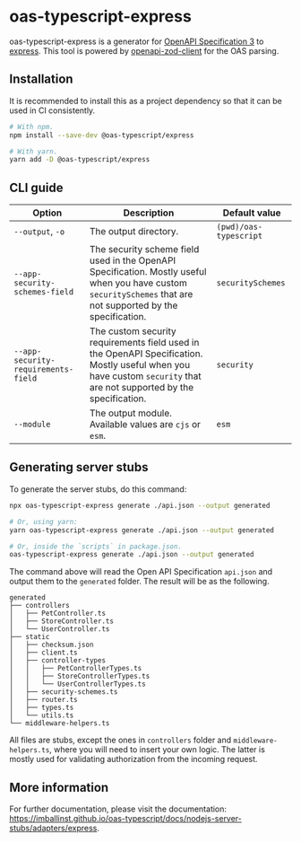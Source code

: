 # oas-typescript-express

oas-typescript-express is a generator for [OpenAPI Specification 3](https://swagger.io/specification/v3/) to [express](https://expressjs.com/). This tool is powered by [openapi-zod-client](https://github.com/astahmer/openapi-zod-client) for the OAS parsing.

## Installation

It is recommended to install this as a project dependency so that it can be used in CI consistently.

```bash
# With npm.
npm install --save-dev @oas-typescript/express

# With yarn.
yarn add -D @oas-typescript/express
```

## CLI guide

<!-- @@SYNCAPI-START nodejs-http-server-cli-options -->
| Option | Description | Default value |
| - | - | - |
|`--output`, `-o`|The output directory.|`(pwd)/oas-typescript`|
|`--app-security-schemes-field`|The security scheme field used in the OpenAPI Specification. Mostly useful when you have custom `securitySchemes` that are not supported by the specification.|`securitySchemes`|
|`--app-security-requirements-field`|The custom security requirements field used in the OpenAPI Specification. Mostly useful when you have custom `security` that are not supported by the specification.|`security`|
|`--module`|The output module. Available values are `cjs` or `esm`.|`esm`|
<!-- @@SYNCAPI-END -->

## Generating server stubs

To generate the server stubs, do this command:

```bash
npx oas-typescript-express generate ./api.json --output generated

# Or, using yarn:
yarn oas-typescript-express generate ./api.json --output generated

# Or, inside the `scripts` in package.json.
oas-typescript-express generate ./api.json --output generated
```

The command above will read the Open API Specification `api.json` and output them to the `generated` folder. The result will be as the following.

```
generated
├── controllers
│   ├── PetController.ts
│   ├── StoreController.ts
│   └── UserController.ts
├── static
│   ├── checksum.json
│   ├── client.ts
│   ├── controller-types
│   │   ├── PetControllerTypes.ts
│   │   ├── StoreControllerTypes.ts
│   │   └── UserControllerTypes.ts
│   ├── security-schemes.ts
│   ├── router.ts
│   ├── types.ts
│   └── utils.ts
└── middleware-helpers.ts
```

All files are stubs, except the ones in `controllers` folder and `middleware-helpers.ts`, where you will need to insert your own logic. The latter is mostly used for validating authorization from the incoming request.

## More information

For further documentation, please visit the documentation: https://imballinst.github.io/oas-typescript/docs/nodejs-server-stubs/adapters/express.